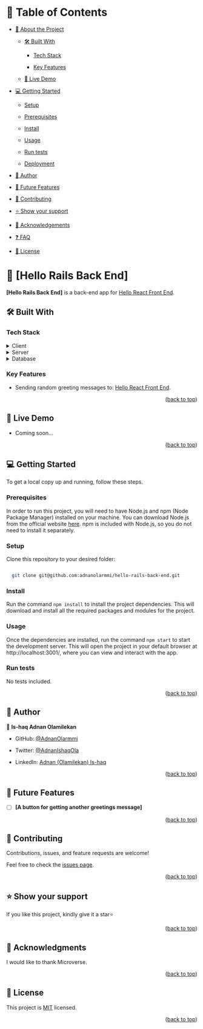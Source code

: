<a name="readme-top"></a>

# 📗 Table of Contents

- [📖 About the Project](#about-project)

  - [🛠 Built With](#built-with)

    - [Tech Stack](#tech-stack)

    - [Key Features](#key-features)

  - [🚀 Live Demo](#live-demo)

- [💻 Getting Started](#getting-started)

  - [Setup](#setup)

  - [Prerequisites](#prerequisites)

  - [Install](#install)

  - [Usage](#usage)

  - [Run tests](#run-tests)

  - [Deployment](#triangular_flag_on_post-deployment)

- [👤 Author](#author)

- [🔭 Future Features](#future-features)

- [🤝 Contributing](#contributing)

- [⭐️ Show your support](#support)

- [🙏 Acknowledgements](#acknowledgements)

- [❓ FAQ](#faq)

- [📝 License](#license)

# 📖 [Hello Rails Back End] <a name="about-project"></a>

**[Hello Rails Back End]** is a back-end app for [Hello React Front End](https://github.com/adnanolarmmi/hello-react-front-end).

## 🛠 Built With <a name="built-with"></a>

### Tech Stack <a name="tech-stack"></a>

<details>

  <summary>Client</summary>

  <ul>

    <li><a href="https://reactjs.org/">ReactJS</a></li>

  </ul>

</details>

<details>

  <summary>Server</summary>

  <ul>

    <li><a href="https://rubyonrails.org/">Ruby on Rails</a></li>

  </ul>

</details>

<details>

<summary>Database</summary>

  <ul>

    <li><a href="https://www.postgresql.org/">PostgreSQL</a></li>

  </ul>

</details>

### Key Features <a name="key-features"></a>

- Sending random greeting messages to: [Hello React Front End](https://github.com/adnanolarmmi/hello-react-front-end).

<p align="right">(<a href="#readme-top">back to top</a>)</p>

## 🚀 Live Demo <a name="live-demo"></a>

- Coming soon...

<p align="right">(<a href="#readme-top">back to top</a>)</p>

## 💻 Getting Started <a name="getting-started"></a>

To get a local copy up and running, follow these steps.

### Prerequisites

In order to run this project, you will need to have Node.js and npm (Node Package Manager) installed on your machine. You can download Node.js from the official website [here](https://nodejs.org/en/). npm is included with Node.js, so you do not need to install it separately.

### Setup

Clone this repository to your desired folder:

```sh

  git clone git@github.com:adnanolarmmi/hello-rails-back-end.git

```

### Install

Run the command `npm install` to install the project dependencies. This will download and install all the required packages and modules for the project.

### Usage

Once the dependencies are installed, run the command `npm start` to start the development server. This will open the project in your default browser at http://localhost:3001/, where you can view and interact with the app.

### Run tests

No tests included.

<p align="right">(<a href="#readme-top">back to top</a>)</p>

## 👤 Author <a name="author"></a>

👤 **Is-haq Adnan Olamilekan**

- GitHub: [@AdnanOlarmmi](https://github.com/adnanolarmmi)

- Twitter: [@AdnanIshaqOla](https://twitter.com/@adnanishaqola)

- LinkedIn: [Adnan (Olamilekan) Is-haq ](https://www.linkedin.com/in/adnan-is-haq-olamilekan/)

<p align="right">(<a href="#readme-top">back to top</a>)</p>

## 🔭 Future Features <a name="future-features"></a>

- [ ] **[A button for getting another greetings message]**

<p align="right">(<a href="#readme-top">back to top</a>)</p>

## 🤝 Contributing <a name="contributing"></a>

Contributions, issues, and feature requests are welcome!

Feel free to check the [issues page](../../issues/).

<p align="right">(<a href="#readme-top">back to top</a>)</p>

## ⭐️ Show your support <a name="support"></a>

If you like this project, kindly give it a star⭐️

<p align="right">(<a href="#readme-top">back to top</a>)</p>

## 🙏 Acknowledgments <a name="acknowledgements"></a>

I would like to thank Microverse.

<p align="right">(<a href="#readme-top">back to top</a>)</p>

## 📝 License <a name="license"></a>

This project is [MIT](./LICENSE) licensed.

<p align="right">(<a href="#readme-top">back to top</a>)</p>
